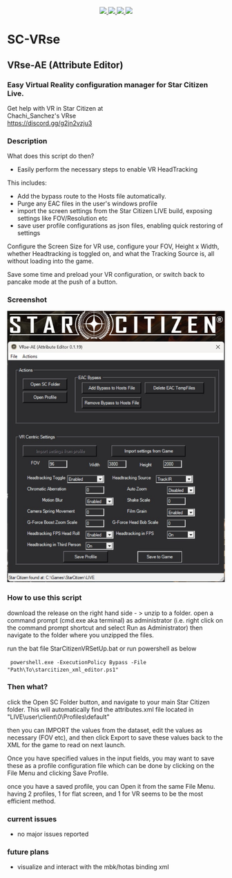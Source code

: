 <p align="center">
  <a href="https://github.com/troubleNZ/SC-VRse/issues">
    <img src="https://img.shields.io/github/issues/troubleNZ/SC-VRse"/> 
  </a>
  <a href="https://github.com/troubleNZ/SC-VRse/network/members">
    <img src="https://img.shields.io/github/forks/troubleNZ/SC-VRse"/> 
  </a>  
  <a href="https://github.com/troubleNZ/SC-VRse/stargazers">
    <img src="https://img.shields.io/github/stars/troubleNZ/SC-VRse?color=white"/> 
  </a>
  <a href="https://github.com/troubleNZ/SC-VRse/blob/main/LICENSE">
    <img src="https://img.shields.io/github/license/troubleNZ/SC-VRse?color=black"/> 
  </a>      
</p>

# SC-VRse
## VRse-AE (Attribute Editor)

### Easy Virtual Reality configuration manager for Star Citizen Live.

Get help with VR in Star Citizen at  
Chachi_Sanchez's VRse  
https://discord.gg/g2jn2vzju3

### Description
What does this script do then?
- Easily perform the necessary steps to enable VR HeadTracking 

This includes:
- Add the bypass route to the Hosts file automatically.
- Purge any EAC files in the user's windows profile
- import the screen settings from the Star Citizen LIVE build, exposing settings like FOV/Resolution etc
- save user profile configurations as json files, enabling quick restoring of settings

Configure the Screen Size for VR use, configure your FOV, Height x Width, whether Headtracking is toggled on, and what the Tracking Source is, all without loading into the game.

Save some time and preload your VR configuration, or switch back to pancake mode at the push of a button.


### Screenshot
![](https://github.com/troubleNZ/SC-VRse/blob/main/screenshot-0.1.19.jpg)


### How to use this script

download the release on the right hand side - >
unzip to a folder.
open a command prompt (cmd.exe aka terminal) as administrator (i.e. right click on the command prompt shortcut and select Run as Administrator)
then navigate to the folder where you unzipped the files.

run the bat file StarCitizenVRSetUp.bat or run powershell as below

` powershell.exe -ExecutionPolicy Bypass -File "Path\To\starcitizen_xml_editor.ps1"`

### Then what?
click the Open SC Folder button, and navigate to your main Star Citizen folder.
This will automatically find the attributes.xml file located in "LIVE\user\client\0\Profiles\default"

then you can IMPORT the values from the dataset, edit the values as necessary (FOV etc), and then click Export to save these values back to the XML for the game to read on next launch.

Once you have specified values in the input fields, you may want to save these as a profile configuration file which can be done by clicking on the File Menu and clicking Save Profile.

once you have a saved profile, you can Open it from the same File Menu. having 2 profiles, 1 for flat screen, and 1 for VR seems to be the most efficient method.


### current issues

- no major issues reported

### future plans
- visualize and interact with the mbk/hotas binding xml




